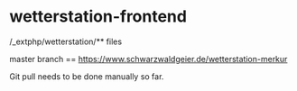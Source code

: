 # wetterstation-frontend
/_extphp/wetterstation/** files


master branch == https://www.schwarzwaldgeier.de/wetterstation-merkur

Git pull needs to be done manually so far.
